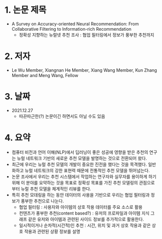 # 1. 논문 제목
- A Survey on Accuracy-oriented Neural Recommendation: From Collaborative Filtering to Information-rich Recommendation
  - 정확성 지향하는 뉴럴넷 추천 조사 : 협업 필터링에서 정보가 풍부한 추천까지

# 2. 저자
- Le Wu Member, Xiangnan He Member, Xiang Wang Member, Kun Zhang Member and Meng Wang, Fellow

# 3. 날짜
- 2021.12.27
  - 따끈따근한(?) 논문이긴 하면서도 아닐 수도 있음

# 4. 요약
- 컴퓨터 비전과 언어 이해(NLP)에서 딥러닝이 좋은 성공에 영향을 받은 추천의 연구는 뉴럴 네트워크 기반의 새로운 추천 모델을 발명하는 것으로 전환되어 왔다. 
- 최근에 우리는 뉴럴 추천 모델의 개발이 중요한 진전을 했다는 것을 목격했다. 일반화하고 뉴럴 네트워크의 강한 표현력 때문에 전통적인 추천 모델을 뛰어넘는다.
- 논문 조사에서 우리는 추천 시스템에서 작업하는 연구자와 실무자를 용이하게 하기 위해 이 분야를 요약하는 것을 목표로 정확성 목표를 가진 추천 모델링의 관점으로부터 뉴럴 추천 모델을 체계적인 리뷰를 한다.
- 특히 추천 모데링을 하는 동안 데이터의 사용을 기반으로 우리는 협업 필터링과 정보가 풍부한 추천으로 나눈다.
  - 협업 필터링 : 사용자와 아이템의 상호 작용 데이터를 주요 소스로 활용
  - 컨텐츠가 풍부한 추천(content based?) : 유저의 프로파일과 아이템 지식 그래프 같은 유저와 아이템과 관련된 사이드 정보를 추가적으로 활용한다.
  - 일시적이거나 순차적(시간적)인 추천 : 시간, 위치 및 과거 상호 작용과 같은 상호 작용과 관련된 상황 정보를 설명
